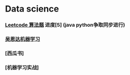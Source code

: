 # Data science


### [Leetcode 算法题](https://github.com/superlea81/becoming-data-scientist/tree/master/Leetcode) 进度[5] (java python争取同步进行)

### [吴恩达机器学习](https://github.com/superlea81/Data-science/tree/master/吴恩达机器学习)

### [西瓜书]

### [机器学习实战]
